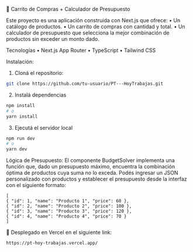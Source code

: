 🛒 Carrito de Compras + Calculador de Presupuesto

Este proyecto es una aplicación construida con Next.js que ofrece:
• Un catálogo de productos.
• Un carrito de compras con cantidad y total.
• Un calculador de presupuesto que selecciona la mejor combinación de productos sin exceder un monto dado.

Tecnologías
• Next.js App Router
• TypeScript
• Tailwind CSS

Instalación:


1. Cloná el repositorio:

```bash
git clone https://github.com/tu-usuario/PT---HoyTrabajas.git
```

 

2. Instalá dependencias

```bash
npm install
# o
yarn install
```

3. Ejecutá el servidor local

```bash
npm run dev
# o
yarn dev
```

Lógica de Presupuesto:
El componente BudgetSolver implementa una función que, dado un presupuesto máximo, encuentra la combinación óptima de productos cuya suma no lo exceda.
Podés ingresar un JSON personalizado con productos y establecer el presupuesto desde la interfaz con el siguiente formato:
```
[
{ "id": 1, "name": "Producto 1", "price": 60 },
{ "id": 2, "name": "Producto 2", "price": 100 },
{ "id": 3, "name": "Producto 3", "price": 120 },
{ "id": 4, "name": "Producto 4", "price": 70 }
]
```

🚀 Desplegado en Vercel en el siguiente link:

```https://pt-hoy-trabajas.vercel.app/ ```
